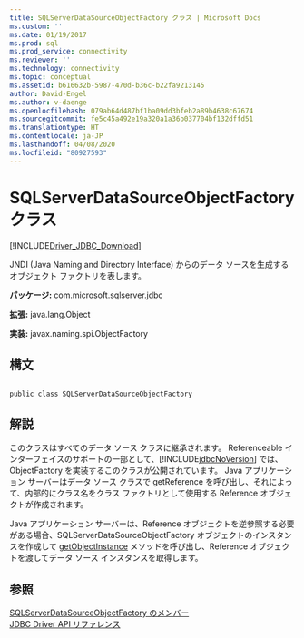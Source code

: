```yaml
---
title: SQLServerDataSourceObjectFactory クラス | Microsoft Docs
ms.custom: ''
ms.date: 01/19/2017
ms.prod: sql
ms.prod_service: connectivity
ms.reviewer: ''
ms.technology: connectivity
ms.topic: conceptual
ms.assetid: b616632b-5987-470d-b36c-b22fa9213145
author: David-Engel
ms.author: v-daenge
ms.openlocfilehash: 079ab64d487bf1ba09dd3bfeb2a89b4638c67674
ms.sourcegitcommit: fe5c45a492e19a320a1a36b037704bf132dffd51
ms.translationtype: HT
ms.contentlocale: ja-JP
ms.lasthandoff: 04/08/2020
ms.locfileid: "80927593"
---
```

# <a name="sqlserverdatasourceobjectfactory-class"></a>SQLServerDataSourceObjectFactory クラス
[!INCLUDE[Driver_JDBC_Download](../../../includes/driver_jdbc_download.md)]

  JNDI (Java Naming and Directory Interface) からのデータ ソースを生成するオブジェクト ファクトリを表します。  
  
 **パッケージ:** com.microsoft.sqlserver.jdbc  
  
 **拡張:** java.lang.Object  
  
 **実装:** javax.naming.spi.ObjectFactory  
  
## <a name="syntax"></a>構文  
  
```  
  
public class SQLServerDataSourceObjectFactory  
```  
  
## <a name="remarks"></a>解説  
 このクラスはすべてのデータ ソース クラスに継承されます。 Referenceable インターフェイスのサポートの一部として、[!INCLUDE[jdbcNoVersion](../../../includes/jdbcnoversion_md.md)] では、ObjectFactory を実装するこのクラスが公開されています。 Java アプリケーション サーバーはデータ ソース クラスで getReference を呼び出し、それによって、内部的にクラス名をクラス ファクトリとして使用する Reference オブジェクトが作成されます。  
  
 Java アプリケーション サーバーは、Reference オブジェクトを逆参照する必要がある場合、SQLServerDataSourceObjectFactory オブジェクトのインスタンスを作成して [getObjectInstance](../../../connect/jdbc/reference/getobjectinstance-method-sqlserverdatasourceobjectfactory.md) メソッドを呼び出し、Reference オブジェクトを渡してデータ ソース インスタンスを取得します。  
  
## <a name="see-also"></a>参照  
 [SQLServerDataSourceObjectFactory のメンバー](../../../connect/jdbc/reference/sqlserverdatasourceobjectfactory-members.md)   
 [JDBC Driver API リファレンス](../../../connect/jdbc/reference/jdbc-driver-api-reference.md)  
  
  
